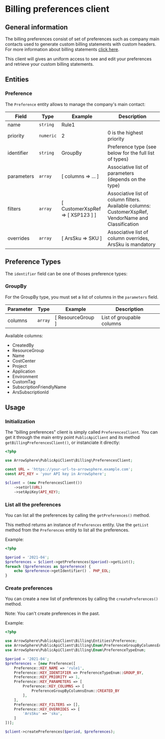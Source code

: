 # Billing preferences client

## General information
The billing preferences consist of set of preferences such as company main contacts used to generate
custom billing statements with custom headers. For more information about billing statements [click here](billing-statements.md).

This client will gives an uniform access to see and edit your preferences and retrieve your custom billing statements.

## Entities

### Preference

The `Preference` entity allows to manage the company's main contact:

| Field      | Type      | Example                          | Description                                                                                          |
| ---------- | --------- | -------------------------------- | ---------------------------------------------------------------------------------------------------- |
| name       | `string`  | Rule1                            |                                                                                                      |
| priority   | `numeric` | 2                                | 0 is the highest priority                                                                            |
| identifier | `string`  | GroupBy                          | Preference type (see below for the full list of types)                                               |
| parameters | `array`   | [ columns => ... ]               | Associative list of parameters (depends on the type)                                                 |
| filters    | `array`   | [ CustomerXspRef => [ XSP123 ] ] | Associative list of column filters. Available columns: CustomerXspRef, VendorName and Classification |
| overrides  | `array`   | [ ArsSku => SKU ]                | Associative list of column overrides, ArsSku is mandatory                                            |

## Preference Types

The `identifier` field can be one of thoses preference types:

### GroupBy

For the GroupBy type, you must set a list of columns in the `parameters` field.

| Parameter | Type    | Example           | Description               |
| --------- | ------- | ----------------- | ------------------------- |
| columns   | `array` | [ ResourceGroup ] | List of groupable columns |

Available columns:

- CreatedBy
- ResourceGroup
- Name
- CostCenter
- Project
- Application
- Environment
- CustomTag
- SubscriptionFriendlyName
- ArsSubscriptionId

## Usage

### Initialization

The "billing preferences" client is simply called `PreferencesClient`.
You can get it through the main entry point `PublicApiClient` and its method `getBillingPreferencesClient()`, or instanciate it directly:

```php
<?php

use ArrowSphere\PublicApiClient\Billing\PreferencesClient;

const URL = 'https://your-url-to-arrowsphere.example.com';
const API_KEY = 'your API key in ArrowSphere';

$client = (new PreferencesClient())
    ->setUrl(URL)
    ->setApiKey(API_KEY);
```

### List all the preferences

You can list all the preferences by calling the `getPreferences()` method.

This method returns an instance of `Preferences` entity.
Use the `getList` method from the `Preferences` entity to list all the preferences.

Example:

```php
<?php

$period = '2021-04';
$preferences = $client->getPreferences($period)->getList();
foreach ($preferences as $preference) {
    echo $preference->getIdentifier() . PHP_EOL;
}
```

### Create preferences

You can create a new list of preferences by calling the `createPreferences()` method.

Note: You can't create preferences in the past.

Example:

```php
<?php

use ArrowSphere\PublicApiClient\Billing\Entities\Preference;
use ArrowSphere\PublicApiClient\Billing\Enum\PreferenceGroupByColumnsEnum;
use ArrowSphere\PublicApiClient\Billing\Enum\PreferenceTypeEnum;

$period = '2021-04';
$preferences = [new Preference([
    Preference::KEY_NAME => 'rule1',
    Preference::KEY_IDENTIFIER => PreferenceTypeEnum::GROUP_BY,
    Preference::KEY_PRIORITY => 1,
    Preference::KEY_PARAMETERS => [
        Preference::KEY_COLUMNS => [
            PreferenceGroupByColumnsEnum::CREATED_BY
        ],
    ],
    Preference::KEY_FILTERS => [],
    Preference::KEY_OVERRIDES => [
        'ArsSku' => 'sku',
    ]
])];

$client->createPreferences($period, $preferences);
```
